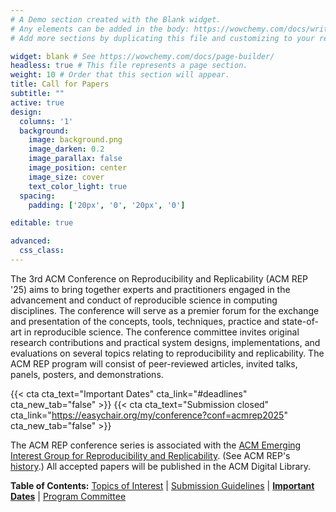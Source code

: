 ```yaml
---
# A Demo section created with the Blank widget.
# Any elements can be added in the body: https://wowchemy.com/docs/writing-markdown-latex/
# Add more sections by duplicating this file and customizing to your requirements.

widget: blank # See https://wowchemy.com/docs/page-builder/
headless: true # This file represents a page section.
weight: 10 # Order that this section will appear.
title: Call for Papers
subtitle: ""
active: true
design:
  columns: '1'
  background:
    image: background.png
    image_darken: 0.2
    image_parallax: false
    image_position: center
    image_size: cover
    text_color_light: true
  spacing:
    padding: ['20px', '0', '20px', '0']

editable: true

advanced:
  css_class: 
---
```


The 3rd ACM Conference on Reproducibility and Replicability (ACM REP '25) aims to bring together experts and practitioners engaged in the advancement and conduct of reproducible science in computing disciplines. The conference will serve as a premier forum for the exchange and presentation of the concepts, tools, techniques, practice and state-of-art in reproducible science. The conference committee invites original research contributions and practical system designs, implementations, and evaluations on several topics relating to reproducibility and replicability. The ACM REP program will consist of peer-reviewed articles, invited talks, panels, posters, and demonstrations. 

{{< cta cta_text="Important Dates" cta_link="#deadlines" cta_new_tab="false" >}}
{{< cta cta_text="Submission closed" cta_link="https://easychair.org/my/conference?conf=acmrep2025" cta_new_tab="false" >}}

The ACM REP conference series is associated with the [ACM Emerging Interest Group for Reproducibility and Replicability](https://reproducibility.acm.org/). (See ACM REP's [history](https://acm-rep.github.io/history).) All accepted papers will be published in the ACM Digital Library.

**Table of Contents:** [Topics of Interest](#topics) | [Submission Guidelines](#submissions) | [**Important Dates**](#deadlines) | [Program Committee](#pc)
